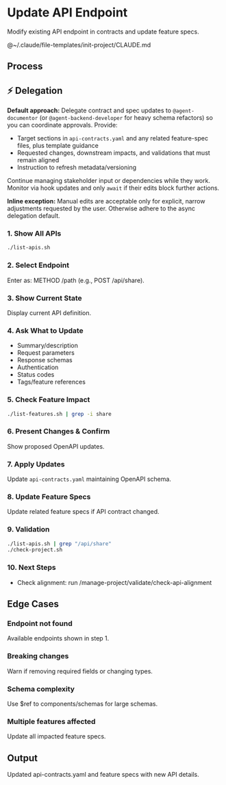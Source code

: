 # Update API Endpoint

Modify existing API endpoint in contracts and update feature specs.

@~/.claude/file-templates/init-project/CLAUDE.md

## Process

## ⚡ Delegation

**Default approach:** Delegate contract and spec updates to `@agent-documentor` (or `@agent-backend-developer` for heavy schema refactors) so you can coordinate approvals. Provide:
- Target sections in `api-contracts.yaml` and any related feature-spec files, plus template guidance
- Requested changes, downstream impacts, and validations that must remain aligned
- Instruction to refresh metadata/versioning

Continue managing stakeholder input or dependencies while they work. Monitor via hook updates and only `await` if their edits block further actions.

**Inline exception:** Manual edits are acceptable only for explicit, narrow adjustments requested by the user. Otherwise adhere to the async delegation default.

### 1. Show All APIs
```bash
./list-apis.sh
```

### 2. Select Endpoint
Enter as: METHOD /path (e.g., POST /api/share).

### 3. Show Current State
Display current API definition.

### 4. Ask What to Update
- Summary/description
- Request parameters
- Response schemas
- Authentication
- Status codes
- Tags/feature references

### 5. Check Feature Impact
```bash
./list-features.sh | grep -i share
```

### 6. Present Changes & Confirm
Show proposed OpenAPI updates.

### 7. Apply Updates
Update `api-contracts.yaml` maintaining OpenAPI schema.

### 8. Update Feature Specs
Update related feature specs if API contract changed.

### 9. Validation
```bash
./list-apis.sh | grep "/api/share"
./check-project.sh
```

### 10. Next Steps
- Check alignment: run /manage-project/validate/check-api-alignment

## Edge Cases

### Endpoint not found
Available endpoints shown in step 1.

### Breaking changes
Warn if removing required fields or changing types.

### Schema complexity
Use $ref to components/schemas for large schemas.

### Multiple features affected
Update all impacted feature specs.

## Output
Updated api-contracts.yaml and feature specs with new API details.
